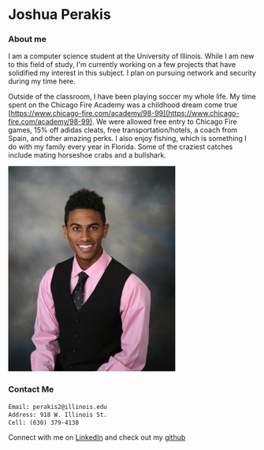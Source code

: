# Joshua Perakis

### About me
I am a computer science student at the University of Illinois. While I am new to this field of study, I'm currently working on a few projects that have solidified my interest in this subject. I plan on pursuing network and security during my time here. 


Outside of the classroom, I have been playing soccer my whole life. My time spent on the Chicago Fire Academy was a childhood dream come true [https://www.chicago-fire.com/academy/98-99](https://www.chicago-fire.com/academy/98-99). We were allowed free entry to Chicago Fire games, 15% off adidas cleats, free transportation/hotels, a coach from Spain, and other amazing perks. I also enjoy fishing, which is something I do with my family every year in Florida. Some of the craziest catches include mating horseshoe crabs and a bullshark.

![Image](https://github.com/joshuaPerakis/joshuaPerakis.github.io/blob/master/bi.jpg?raw=true)
### Contact Me

```
Email: perakis2@illinois.edu
Address: 918 W. Illinois St.
Cell: (630) 379-4138
```


Connect with me on [LinkedIn](https://www.linkedin.com/in/joshua-perakis-a6a892153/) and check out my [github](https://github.com/joshuaPerakis)
